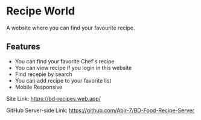 # Recipe World

A website where you can find your favourite recipe.


## Features

* You can find your favorite Chef's recipe
* You can view recipe if you login in this website
* Find recepie by search
* You can add recipe to your favorite list
* Mobile Responsive

Site Link: https://bd-recipes.web.app/

GitHub Server-side Link: https://github.com/Abir-7/BD-Food-Recipe-Server
